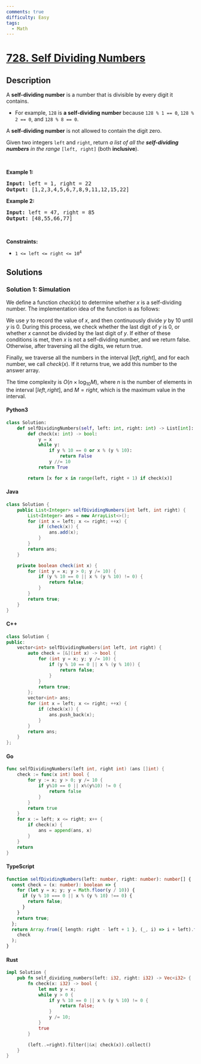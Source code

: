 ```yaml
---
comments: true
difficulty: Easy
tags:
  - Math
---
```


<!-- problem:start -->

# [728. Self Dividing Numbers](https://leetcode.com/problems/self-dividing-numbers)

## Description

<!-- description:start -->

<p>A <strong>self-dividing number</strong> is a number that is divisible by every digit it contains.</p>

<ul>
	<li>For example, <code>128</code> is <strong>a self-dividing number</strong> because <code>128 % 1 == 0</code>, <code>128 % 2 == 0</code>, and <code>128 % 8 == 0</code>.</li>
</ul>

<p>A <strong>self-dividing number</strong> is not allowed to contain the digit zero.</p>

<p>Given two integers <code>left</code> and <code>right</code>, return <em>a list of all the <strong>self-dividing numbers</strong> in the range</em> <code>[left, right]</code> (both <strong>inclusive</strong>).</p>

<p>&nbsp;</p>
<p><strong class="example">Example 1:</strong></p>
<pre><strong>Input:</strong> left = 1, right = 22
<strong>Output:</strong> [1,2,3,4,5,6,7,8,9,11,12,15,22]
</pre><p><strong class="example">Example 2:</strong></p>
<pre><strong>Input:</strong> left = 47, right = 85
<strong>Output:</strong> [48,55,66,77]
</pre>
<p>&nbsp;</p>
<p><strong>Constraints:</strong></p>

<ul>
	<li><code>1 &lt;= left &lt;= right &lt;= 10<sup>4</sup></code></li>
</ul>

<!-- description:end -->

## Solutions

<!-- solution:start -->

### Solution 1: Simulation

We define a function $\textit{check}(x)$ to determine whether $x$ is a self-dividing number. The implementation idea of the function is as follows:

We use $y$ to record the value of $x$, and then continuously divide $y$ by $10$ until $y$ is $0$. During this process, we check whether the last digit of $y$ is $0$, or whether $x$ cannot be divided by the last digit of $y$. If either of these conditions is met, then $x$ is not a self-dividing number, and we return $\text{false}$. Otherwise, after traversing all the digits, we return $\text{true}$.

Finally, we traverse all the numbers in the interval $[\textit{left}, \textit{right}]$, and for each number, we call $\textit{check}(x)$. If it returns $\text{true}$, we add this number to the answer array.

The time complexity is $O(n \times \log_{10} M)$, where $n$ is the number of elements in the interval $[\textit{left}, \textit{right}]$, and $M = \textit{right}$, which is the maximum value in the interval.

<!-- tabs:start -->

#### Python3

```python
class Solution:
    def selfDividingNumbers(self, left: int, right: int) -> List[int]:
        def check(x: int) -> bool:
            y = x
            while y:
                if y % 10 == 0 or x % (y % 10):
                    return False
                y //= 10
            return True

        return [x for x in range(left, right + 1) if check(x)]
```

#### Java

```java
class Solution {
    public List<Integer> selfDividingNumbers(int left, int right) {
        List<Integer> ans = new ArrayList<>();
        for (int x = left; x <= right; ++x) {
            if (check(x)) {
                ans.add(x);
            }
        }
        return ans;
    }

    private boolean check(int x) {
        for (int y = x; y > 0; y /= 10) {
            if (y % 10 == 0 || x % (y % 10) != 0) {
                return false;
            }
        }
        return true;
    }
}
```

#### C++

```cpp
class Solution {
public:
    vector<int> selfDividingNumbers(int left, int right) {
        auto check = [&](int x) -> bool {
            for (int y = x; y; y /= 10) {
                if (y % 10 == 0 || x % (y % 10)) {
                    return false;
                }
            }
            return true;
        };
        vector<int> ans;
        for (int x = left; x <= right; ++x) {
            if (check(x)) {
                ans.push_back(x);
            }
        }
        return ans;
    }
};
```

#### Go

```go
func selfDividingNumbers(left int, right int) (ans []int) {
	check := func(x int) bool {
		for y := x; y > 0; y /= 10 {
			if y%10 == 0 || x%(y%10) != 0 {
				return false
			}
		}
		return true
	}
	for x := left; x <= right; x++ {
		if check(x) {
			ans = append(ans, x)
		}
	}
	return
}
```

#### TypeScript

```ts
function selfDividingNumbers(left: number, right: number): number[] {
  const check = (x: number): boolean => {
    for (let y = x; y; y = Math.floor(y / 10)) {
      if (y % 10 === 0 || x % (y % 10) !== 0) {
        return false;
      }
    }
    return true;
  };
  return Array.from({ length: right - left + 1 }, (_, i) => i + left).filter(
    check
  );
}
```

#### Rust

```rust
impl Solution {
    pub fn self_dividing_numbers(left: i32, right: i32) -> Vec<i32> {
        fn check(x: i32) -> bool {
            let mut y = x;
            while y > 0 {
                if y % 10 == 0 || x % (y % 10) != 0 {
                    return false;
                }
                y /= 10;
            }
            true
        }

        (left..=right).filter(|&x| check(x)).collect()
    }
}
```

<!-- tabs:end -->

<!-- solution:end -->

<!-- problem:end -->
